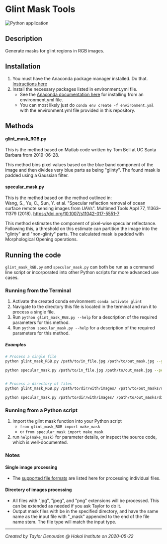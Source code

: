 # Glint Mask Tools
![Python application](https://github.com/HakaiInstitute/glint-mask-tools/workflows/Main/badge.svg?branch=master)


## Description 
Generate masks for glint regions in RGB images.

## Installation
1. You must have the Anaconda package manager installed. Do that. [Instructions here](https://docs.conda.io/projects/conda/en/latest/user-guide/install/index.html)
2. Install the necessary packages listed in environment.yml file. 
    - See the [Anaconda documentation here](https://docs.conda.io/projects/conda/en/latest/user-guide/tasks/manage-environments.html#create-env-from-file) for installing from an environment.yml file. 
    - You can most likely just do `conda env create -f environment.yml` with the environment.yml file provided in this repository.

## Methods
#### glint_mask_RGB.py
This is the method based on Matlab code written by Tom Bell at UC Santa Barbara from 2019-06-28.

This method bins pixel values based on the blue band component of the image and then divides very blue parts as being "glinty".
The found mask is padded using a Gaussian filter.

#### specular_mask.py
This is the method based on the method outlined in:\
Wang, S., Yu, C., Sun, Y. et al. "Specular reflection removal of ocean surface remote sensing images from UAVs". Multimed Tools Appl 77, 11363–11379 (2018). https://doi.org/10.1007/s11042-017-5551-7

This method estimates the component of pixel-wise specular reflectance. Following this, a threshold on this estimate can partition the image into the "glinty" and "non-glinty" parts.
The calculated mask is padded with Morphological Opening operations.

## Running the code
`glint_mask_RGB.py` and `specular_mask.py` can both be run as a command line script or incorporated into other Python scripts for more advanced use cases.

### Running from the Terminal
1. Activate the created conda environment: `conda activate glint`
2. Navigate to the directory this file is located in the terminal and run it to process a single file.
3. Run `python glint_mask_RGB.py --help` for a description of the required parameters for this method.
3. Run `python specular_mask.py --help` for a description of the required parameters for this method.

##### Examples
```bash
# Process a single file
python glint_mask_RGB.py /path/to/in_file.jpg /path/to/out_mask.jpg --glint_threshold 0.5

python specular_mask.py /path/to/in_file.jpg /path/to/out_mask.jpg --percent_diffuse 0.2 --mask_thresh 0.5


# Process a directory of files
python glint_mask_RGB.py /path/to/dir/with/images/ /path/to/out_masks/dir/ --glint_threshold 0.5

python specular_mask.py /path/to/dir/with/images/ /path/to/out_masks/dir/ --percent_diffuse 0.2 --mask_thresh 0.5
```

### Running from a Python script
1. Import the glint mask function into your Python script
    - `from glint_mask_RGB import make_mask`
    - or `from specular_mask import make_mask`
2. run `help(make_mask)` for parameter details, or inspect the source code, which is well-documented.
    
### Notes
#### Single image processing
- The [supported file formats](https://pillow.readthedocs.io/en/stable/handbook/image-file-formats.html) are listed here for processing individual files.

#### Directory of images processing
- All files with "jpg", "jpeg", and "png" extensions will be processed. This can be extended as needed if you ask Taylor to do it.
- Output mask files with be in the specified directory, and have the same name as the input file with "_mask" appended to the end of the file name stem. The file type will match the input type.


---
*Created by Taylor Denouden @ Hakai Institute on 2020-05-22*